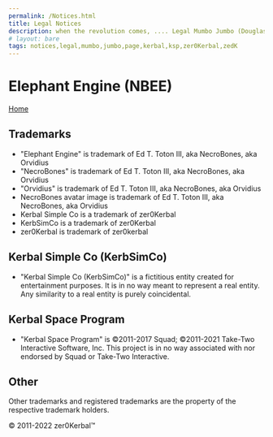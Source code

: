 ```yaml
---
permalink: /Notices.html
title: Legal Notices
description: when the revolution comes, .... Legal Mumbo Jumbo (Douglas Adams)
# layout: bare
tags: notices,legal,mumbo,jumbo,page,kerbal,ksp,zer0Kerbal,zedK
---
```


<!--
Notices.md v1.0.0.0
Elephant Engine (NBEE)
created: 13 Apr 2022
updated: 

based upon work by LisiasT -->

# Elephant Engine (NBEE)

[Home](./index.md)

## Trademarks

* "Elephant Engine" is trademark of Ed T. Toton III, aka NecroBones, aka Orvidius
* "NecroBones" is trademark of Ed T. Toton III, aka NecroBones, aka Orvidius
* "Orvidius" is trademark of Ed T. Toton III, aka NecroBones, aka Orvidius
* NecroBones avatar image is trademark of Ed T. Toton III, aka NecroBones, aka Orvidius
* Kerbal Simple Co is a trademark of zer0Kerbal
* KerbSimCo is a trademark of zer0Kerbal
* zer0Kerbal is trademark of zer0kerbal

## Kerbal Simple Co (KerbSimCo)

* "Kerbal Simple Co (KerbSimCo)" is a fictitious entity created for entertainment purposes. It is in no way meant to represent a real entity. Any similarity to a real entity is purely coincidental.

## Kerbal Space Program

* "Kerbal Space Program" is ©2011-2017 Squad; ©2011-2021 Take-Two Interactive Software, Inc. This project is in no way associated with nor endorsed by Squad or Take-Two Interactive.

## Other

Other trademarks and registered trademarks are the property of the respective trademark holders.

© 2011-2022 zer0Kerbal™

<!-- this file CC BY-ND 4.0 by zer0Kerbal -->
